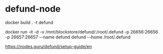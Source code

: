 # defund-node
docker build . -t defund

docker run -it -d -v /mnt/blockstore/defund/:/root/.defund -p 26656:26656 -p 26657:26657 --name defund defund --home /root/.defund 

https://nodes.guru/defund/setup-guide/en
